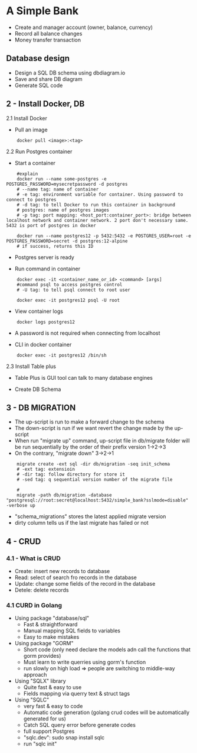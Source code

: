 # A Simple Bank

- Create and manager account (owner, balance, currency)
- Record all balance changes
- Money transfer transaction

## Database design

- Design a SQL DB schema using dbdiagram.io
- Save and share DB diagram
- Generate SQL code

## 2 - Install Docker, DB

2.1 Install Docker

- Pull an image

```shell
    docker pull <image>:<tag>
```

2.2 Run Postgres container

- Start a container

```shell
    #explain
    docker run --name some-postgres -e POSTGRES_PASSWORD=mysecretpassword -d postgres
    # --name tag: name of container
    # -e tag: environment variable for container. Using password to connect to postgres
    # -d tag: to tell Docker to run this container in background
    # postgres: name of postgres images
    # -p tag: port mapping: <host_port:container_port>: bridge between localhost network and container network. 2 port don't necessary same. 5432 is port of postgres in docker

    docker run --name postgres12 -p 5432:5432 -e POSTGRES_USER=root -e POSTGRES_PASSWORD=secret -d postgres:12-alpine
    # if success, returns this ID
```

- Postgres server is ready

- Run command in container

```shell
    docker exec -it <container_name_or_id> <command> [args]
    #command psql to access postgres control
    # -U tag: to tell psql connect to root user

    docker exec -it postgres12 psql -U root
```

- View container logs

```shell
    docker logs postgres12
```

- A password is not required when connecting from localhost

- CLI in docker container

```shell
    docker exec -it postgres12 /bin/sh
```

2.3 Install Table plus

- Table Plus is GUI tool can talk to many database engines

- Create DB Schema

## 3 - DB MIGRATION

- The up-script is run to make a forward change to the schema
- The down-script is run if we want revert the change made by the up-script
- When run "migrate up" command, up-script file in db/migrate folder will be run sequentially by the order of their prefix version 1->2->3
- On the contrary, "migrate down" 3->2->1

```shell
    migrate create -ext sql -dir db/migration -seq init_schema
    # -ext tag: extensioin
    # -dir tag: follow directory for store it
    # -sed tag: q sequential version number of the migrate file
```

```shell
    #
   	migrate -path db/migration -database "postgresql://root:secret@localhost:5432/simple_bank?sslmode=disable" -verbose up
```

- "schema_migrations" stores the latest applied migrate version
- dirty column tells us if the last migrate has failed or not

## 4 - CRUD

### 4.1 - What is CRUD

- Create: insert new records to database
- Read: select of search fro records in the database
- Update: change some fields of the record in the database
- Detele: delete records

### 4.1 CURD in Golang
- Using package "database/sql"
    - Fast & straightforward
    - Manual mapping SQL fields to variables
    - Easy to make mistakes
- Using package "GORM"
    - Short code (only need declare the models adn call the functions that gorm provides)
    - Must learn  to write querries using gorm's function
    - run slowly on high load
=> people are switching to middle-way approach
- Using "SQLX" library
    - Quite fast & easy to use
    - Fields mapping via querry text & struct tags
- Using "SQLC"
    - very fast & easy to code
    - Automatic code generation (golang crud codes will be automatically generated for us)
    - Catch SQL query error before generate codes
    - full support Postgres
    - "sqlc.dev": sudo snap install sqlc
    - run "sqlc init"
